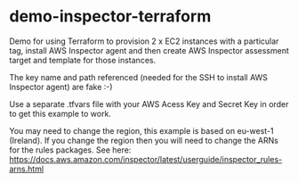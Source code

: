 # demo-inspector-terraform
Demo for using Terraform to provision 2 x EC2 instances with a particular tag, install AWS Inspector agent and then create AWS Inspector assessment target and template for those instances. 

The key name and path referenced (needed for the SSH to install AWS Inspector agent) are fake :-)

Use a separate .tfvars file with your AWS Acess Key and Secret Key in order to get this example to work. 

You may need to change the region, this example is based on eu-west-1 (Ireland). If you change the region then you will need to change the ARNs for the rules packages. See here: https://docs.aws.amazon.com/inspector/latest/userguide/inspector_rules-arns.html
